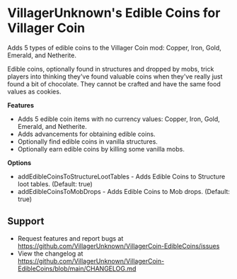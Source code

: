 # VillagerUnknown's Edible Coins for Villager Coin

Adds 5 types of edible coins to the Villager Coin mod: Copper, Iron, Gold, Emerald, and Netherite.

Edible coins, optionally found in structures and dropped by mobs, trick players into thinking they've found valuable coins when they've really just found a bit of chocolate.
They cannot be crafted and have the same food values as cookies.

**Features**

* Adds 5 edible coin items with no currency values: Copper, Iron, Gold, Emerald, and Netherite.
* Adds advancements for obtaining edible coins.
* Optionally find edible coins in vanilla structures.
* Optionally earn edible coins by killing some vanilla mobs.

**Options**

* addEdibleCoinsToStructureLootTables - Adds Edible Coins to Structure loot tables. (Default: true)
* addEdibleCoinsToMobDrops - Adds Edible Coins to Mob drops. (Default: true)

## Support

* Request features and report bugs at https://github.com/VillagerUnknown/VillagerCoin-EdibleCoins/issues
* View the changelog at https://github.com/VillagerUnknown/VillagerCoin-EdibleCoins/blob/main/CHANGELOG.md